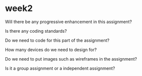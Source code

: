 # week2
Will there be any progressive enhancement in this assignment?


Is there any coding standards?


Do we need to code for this part of the assignment?


How many devices do we need to design for?


Do we need to put images such as wireframes in the assignment?


Is it a group assignment or a independent assignment? 

